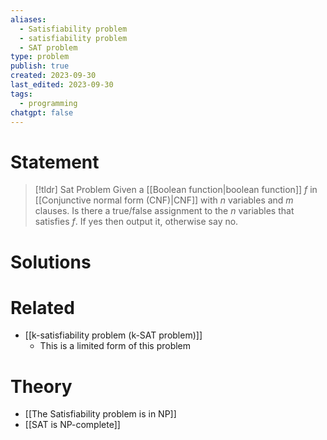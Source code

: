 ```yaml
---
aliases:
  - Satisfiability problem
  - satisfiability problem
  - SAT problem
type: problem
publish: true
created: 2023-09-30
last_edited: 2023-09-30
tags:
  - programming
chatgpt: false
---
```

# Statement

>[!tldr] Sat Problem
>Given a [[Boolean function|boolean function]] $f$ in [[Conjunctive normal form (CNF)|CNF]] with $n$ variables and $m$ clauses. Is there a true/false assignment to the $n$ variables that satisfies $f$. If yes then output it, otherwise say no.

# Solutions


# Related
- [[k-satisfiability problem (k-SAT problem)]]
	- This is a limited form of this problem

# Theory

- [[The Satisfiability problem is in NP]]
- [[SAT is NP-complete]]